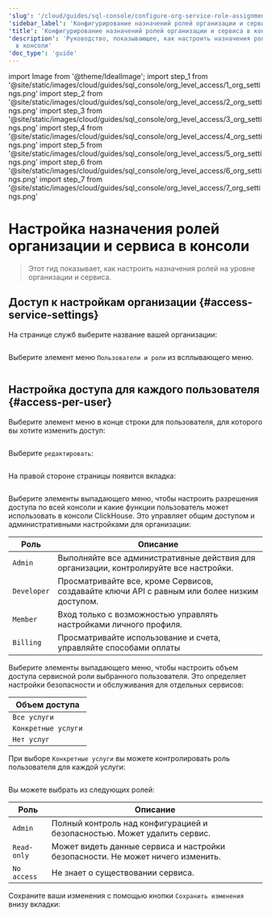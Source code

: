 ```yaml
---
'slug': '/cloud/guides/sql-console/configure-org-service-role-assignments'
'sidebar_label': 'Конфигурирование назначений ролей организации и сервиса'
'title': 'Конфигурирование назначений ролей организации и сервиса в консоли'
'description': 'Руководство, показывающее, как настроить назначения ролей org и сервиса
  в консоли'
'doc_type': 'guide'
---
```

import Image from '@theme/IdealImage';
import step_1 from '@site/static/images/cloud/guides/sql_console/org_level_access/1_org_settings.png'
import step_2 from '@site/static/images/cloud/guides/sql_console/org_level_access/2_org_settings.png'
import step_3 from '@site/static/images/cloud/guides/sql_console/org_level_access/3_org_settings.png'
import step_4 from '@site/static/images/cloud/guides/sql_console/org_level_access/4_org_settings.png'
import step_5 from '@site/static/images/cloud/guides/sql_console/org_level_access/5_org_settings.png'
import step_6 from '@site/static/images/cloud/guides/sql_console/org_level_access/6_org_settings.png'
import step_7 from '@site/static/images/cloud/guides/sql_console/org_level_access/7_org_settings.png'


# Настройка назначения ролей организации и сервиса в консоли

> Этот гид показывает, как настроить назначения ролей на уровне организации и сервиса.

<VerticalStepper>

## Доступ к настройкам организации {#access-service-settings}

На странице служб выберите название вашей организации:

<Image img={step_1} size="md"/>

Выберите элемент меню `Пользователи и роли` из всплывающего меню.

<Image img={step_2} size="md"/>

## Настройка доступа для каждого пользователя {#access-per-user}

Выберите элемент меню в конце строки для пользователя, для которого вы хотите изменить
доступ:

<Image img={step_3} size="lg"/>

Выберите `редактировать`:

<Image img={step_4} size="lg"/>

На правой стороне страницы появится вкладка:

<Image img={step_5} size="lg"/>

Выберите элементы выпадающего меню, чтобы настроить разрешения доступа по всей консоли и какие функции пользователь может использовать в консоли ClickHouse.
Это управляет общим доступом и административными настройками для организации:

| Роль        | Описание                                                                      |
|-------------|--------------------------------------------------------------------------------|
| `Admin`     | Выполняйте все административные действия для организации, контролируйте все настройки. |
| `Developer` | Просматривайте все, кроме Сервисов, создавайте ключи API с равным или более низким доступом. |
| `Member`    | Вход только с возможностью управлять настройками личного профиля.                   |
| `Billing`   | Просматривайте использование и счета, управляйте способами оплаты                              |

Выберите элементы выпадающего меню, чтобы настроить объем доступа сервисной роли выбранного пользователя.
Это определяет настройки безопасности и обслуживания для отдельных сервисов:

| Объем доступа        |
|---------------------|
| `Все услуги`        |
| `Конкретные услуги` |
| `Нет услуг`         |

При выборе `Конкретные услуги` вы можете контролировать роль пользователя для каждой
услуги:

<Image img={step_6} size="md"/>

Вы можете выбрать из следующих ролей:

| Роль        | Описание                                                        |
|-------------|------------------------------------------------------------------|
| `Admin`     | Полный контроль над конфигурацией и безопасностью. Может удалить сервис.  |
| `Read-only` | Может видеть данные сервиса и настройки безопасности. Не может ничего изменить. |
| `No access` | Не знает о существовании сервиса.                                   |

Сохраните ваши изменения с помощью кнопки `Сохранить изменения` внизу вкладки:

<Image img={step_7} size="md"/>

</VerticalStepper>